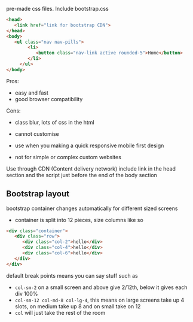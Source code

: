 pre-made css files. Include bootstrap.css
```html
<head>
   <link href="link for bootstrap CDN">
</head>
<body>
   <ul class="nav nav-pills">
        <li>
           <button class="nav-link active rounded-5">Home</button>
        </li>
     </ul>
</body>
```
Pros:
- easy and fast
- good browser compatibility

Cons:
- class blur, lots of css in the html
- cannot customise

- use when you making a quick responsive mobile first design
- not for simple or complex custom websites

Use through CDN (Content delivery network)
include link in the head section and the script just before the end of the body section

## Bootstrap layout
bootstrap container changes automatically for different sized screens
- container is split into 12 pieces, size columns like so
```html
<div class="container">
   <div class="row">
      <div class="col-2">hello</div>
      <div class="col-4">hello</div>
      <div class="col-6">hello</div>
   </div>
</div>
```
default break points means you can say stuff such as
- `col-sm-2` on a small screen and above give 2/12th, below it gives each div 100%
- `col-sm-12 col-md-8 col-lg-4`, this means on large screens take up 4 slots, on medium take up 8 and on small take on 12
- `col` will just take the rest of the room